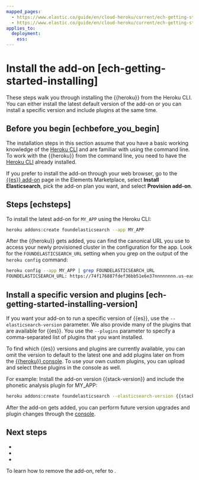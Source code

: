 ```yaml
---
mapped_pages:
  - https://www.elastic.co/guide/en/cloud-heroku/current/ech-getting-started-installing.html
  - https://www.elastic.co/guide/en/cloud-heroku/current/ech-getting-started-installing-version.html
applies_to:
  deployment:
    ess:
---
```


# Install the add-on [ech-getting-started-installing]

These steps walk you through installing the {{heroku}} from the Heroku CLI. You can either install the latest default version of the add-on or you can install a specific version and include plugins at the same time.


## Before you begin [echbefore_you_begin] 

The installation steps in this section assume that you have a basic working knowledge of the [Heroku CLI](https://devcenter.heroku.com/articles/heroku-cli) and are familiar with using the command line. To work with the {{heroku}} from the command line, you need to have the [Heroku CLI](https://devcenter.heroku.com/articles/heroku-cli) already installed.

If you prefer to install the add-on through your web browser, go to the [{{es}} add-on](https://elements.heroku.com/addons/foundelasticsearch) page in the Elements Marketplace, select **Install Elasticsearch**, pick the add-on plan you want, and select **Provision add-on**.


## Steps [echsteps] 

To install the latest add-on for `MY_APP` using the Heroku CLI:

```bash
heroku addons:create foundelasticsearch --app MY_APP
```

After the {{heroku}} gets added, you can find the canonical URL you use to access your newly provisioned cluster in the configuration for the app. Look for the `FOUNDELASTICSEARCH_URL` setting when you grep on the output of the `heroku config` command:

```bash
heroku config --app MY_APP | grep FOUNDELASTICSEARCH_URL
FOUNDELASTICSEARCH_URL: https://74f176887fdef36bb51e6e37nnnnnnnn.us-east-1.aws.found.io
```

## Install a specific version and plugins [ech-getting-started-installing-version]

If you want your add-on to run a specific version of {{es}}, use the `--elasticsearch-version` parameter. We also provide many of the plugins that are available for {{es}}. You use the `--plugins` parameter to specify a comma-separated list of plugins that you want installed.

To find which {{es}} versions and plugins are currently available, you can omit the version to default to the latest one and add plugins later on from the [{{heroku}} console](https://cloud.elastic.co?page=docs&placement=docs-body). To use your own custom plugins, you can upload and select these plugins in the console as well.

For example: Install the add-on version {{stack-version}} and include the phonetic analysis plugin for  MY_APP:

```bash subs=true
heroku addons:create foundelasticsearch --elasticsearch-version {{stack-version}} --plugins analysis-phonetic --app MY_APP
```

After the add-on gets added, you can perform future version upgrades and plugin changes through the [console](heroku-getting-started-accessing.md).

## Next steps

- [](/deploy-manage/deploy/elastic-cloud/heroku-getting-started-accessing.md)
- [](/deploy-manage/deploy/elastic-cloud/heroku-working-with-elasticsearch.md)
- [](/deploy-manage/deploy/elastic-cloud/heroku.md#next-steps)

To learn how to remove the add-on, refer to [](/deploy-manage/deploy/elastic-cloud/heroku-getting-started-removing.md).